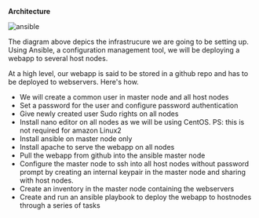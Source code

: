 
**Architecture**

![ansible](https://user-images.githubusercontent.com/99888333/224481883-e5026c46-a55e-4f58-b3f7-5d7d9a4dcf08.png)

The diagram above depics the infrastrucure we are going to be setting up. Using Ansible, a configuration management tool,  we will be deploying a webapp to several host nodes.

At a high level, our webapp is said to be stored in a github repo and has to be deployed to webservers. Here's how.

- We will create a common user in master node and all host nodes
- Set a password for the user and configure password authentication
- Give newly created user Sudo rights on all nodes
- Install nano editor on all nodes as we will be using CentOS. PS: this is not required for amazon Linux2
- Install ansible on master node only
- Install apache to serve the webapp on all nodes
- Pull the webapp from github into the ansible master node
- Configure the master node to ssh into all host nodes without password prompt by creating an internal keypair in the master node and sharing with host nodes.
- Create an inventory in the master node containing the webservers
- Create and run an ansible playbook to deploy the webapp to hostnodes through a series of tasks
